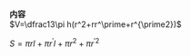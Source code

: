 **内容**  
$V=\dfrac13\pi h(r^2+rr^\prime+r^{\prime2})$  
  
$S=\pi r l+\pi r^\prime l+\pi r^2+\pi r^{\prime2}$  
